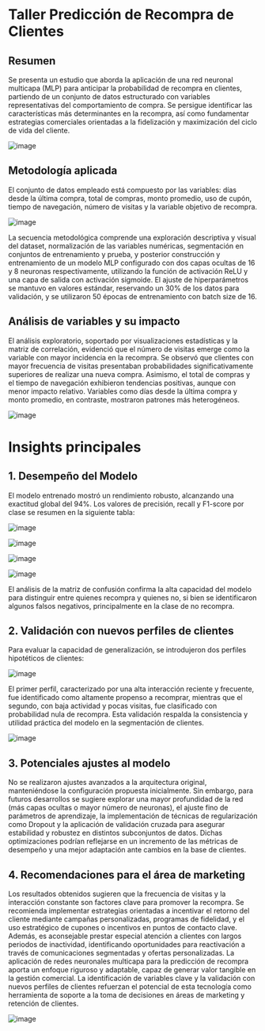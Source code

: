 # Taller Predicción de Recompra de Clientes
## Resumen
Se presenta un estudio que aborda la aplicación de una red neuronal multicapa (MLP) para anticipar la probabilidad de recompra en clientes, partiendo de un conjunto de datos estructurado con variables representativas del comportamiento de compra. Se persigue identificar las características más determinantes en la recompra, así como fundamentar estrategias comerciales orientadas a la fidelización y maximización del ciclo de vida del cliente.

![image](https://github.com/user-attachments/assets/6232e897-3b51-49ae-b17a-2d65e3d0e4e6)

## Metodología aplicada
El conjunto de datos empleado está compuesto por las variables: días desde la última compra, total de compras, monto promedio, uso de cupón, tiempo de navegación, número de visitas y la variable objetivo de recompra. 

![image](https://github.com/user-attachments/assets/981d6eaa-e354-4e6f-abcf-b722133b3e01)
 
La secuencia metodológica comprende una exploración descriptiva y visual del dataset, normalización de las variables numéricas, segmentación en conjuntos de entrenamiento y prueba, y posterior construcción y entrenamiento de un modelo MLP configurado con dos capas ocultas de 16 y 8 neuronas respectivamente, utilizando la función de activación ReLU y una capa de salida con activación sigmoide.
El ajuste de hiperparámetros se mantuvo en valores estándar, reservando un 30% de los datos para validación, y se utilizaron 50 épocas de entrenamiento con batch size de 16.
## Análisis de variables y su impacto
El análisis exploratorio, soportado por visualizaciones estadísticas y la matriz de correlación, evidenció que el número de visitas emerge como la variable con mayor incidencia en la recompra. Se observó que clientes con mayor frecuencia de visitas presentaban probabilidades significativamente superiores de realizar una nueva compra. Asimismo, el total de compras y el tiempo de navegación exhibieron tendencias positivas, aunque con menor impacto relativo. 
Variables como días desde la última compra y monto promedio, en contraste, mostraron patrones más heterogéneos.

![image](https://github.com/user-attachments/assets/1b4da7bc-e811-41f2-ab43-4da0d55d9f94)

# Insights principales
## 1. Desempeño del Modelo 
El modelo entrenado mostró un rendimiento robusto, alcanzando una exactitud global del 94%. Los valores de precisión, recall y F1-score por clase se resumen en la siguiente tabla:

![image](https://github.com/user-attachments/assets/53d3fa64-2917-4ee1-9667-b0e26996c561)

![image](https://github.com/user-attachments/assets/acddbcce-d619-475a-a114-552b2b05734c)

![image](https://github.com/user-attachments/assets/95f064a0-c9c8-4efb-aabd-851afc4551b2)

![image](https://github.com/user-attachments/assets/8b91aeff-57a9-4431-aeec-40e33f1667ec)

El análisis de la matriz de confusión confirma la alta capacidad del modelo para distinguir entre quienes recompra y quienes no, si bien se identificaron algunos falsos negativos, principalmente en la clase de no recompra.

## 2. Validación con nuevos perfiles de clientes
Para evaluar la capacidad de generalización, se introdujeron dos perfiles hipotéticos de clientes:

![image](https://github.com/user-attachments/assets/07771a86-693b-46ac-aef6-4ffd681a7edd)

El primer perfil, caracterizado por una alta interacción reciente y frecuente, fue identificado como altamente propenso a recomprar, mientras que el segundo, con baja actividad y pocas visitas, fue clasificado con probabilidad nula de recompra. Esta validación respalda la consistencia y utilidad práctica del modelo en la segmentación de clientes.

![image](https://github.com/user-attachments/assets/a9979f9d-dd60-4e3c-b5d6-1775edb2acef)

## 3. Potenciales ajustes al modelo
No se realizaron ajustes avanzados a la arquitectura original, manteniéndose la configuración propuesta inicialmente. Sin embargo, para futuros desarrollos se sugiere explorar una mayor profundidad de la red (más capas ocultas o mayor número de neuronas), el ajuste fino de parámetros de aprendizaje, la implementación de técnicas de regularización como Dropout y la aplicación de validación cruzada para asegurar estabilidad y robustez en distintos subconjuntos de datos. Dichas optimizaciones podrían reflejarse en un incremento de las métricas de desempeño y una mejor adaptación ante cambios en la base de clientes.

## 4. Recomendaciones para el área de marketing
Los resultados obtenidos sugieren que la frecuencia de visitas y la interacción constante son factores clave para promover la recompra. Se recomienda implementar estrategias orientadas a incentivar el retorno del cliente mediante campañas personalizadas, programas de fidelidad, y el uso estratégico de cupones o incentivos en puntos de contacto clave. Además, es aconsejable prestar especial atención a clientes con largos periodos de inactividad, identificando oportunidades para reactivación a través de comunicaciones segmentadas y ofertas personalizadas.
La aplicación de redes neuronales multicapa para la predicción de recompra aporta un enfoque riguroso y adaptable, capaz de generar valor tangible en la gestión comercial. La identificación de variables clave y la validación con nuevos perfiles de clientes refuerzan el potencial de esta tecnología como herramienta de soporte a la toma de decisiones en áreas de marketing y retención de clientes.

![image](https://github.com/user-attachments/assets/4f49ba37-1fcd-43dd-96b4-bebf8f6a4e63)
